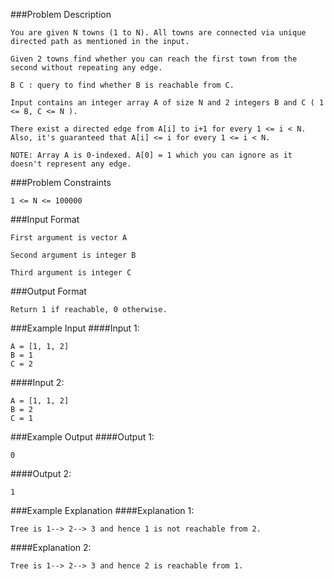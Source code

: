 ###Problem Description
```
You are given N towns (1 to N). All towns are connected via unique directed path as mentioned in the input.

Given 2 towns find whether you can reach the first town from the second without repeating any edge.

B C : query to find whether B is reachable from C.

Input contains an integer array A of size N and 2 integers B and C ( 1 <= B, C <= N ).

There exist a directed edge from A[i] to i+1 for every 1 <= i < N. Also, it's guaranteed that A[i] <= i for every 1 <= i < N.

NOTE: Array A is 0-indexed. A[0] = 1 which you can ignore as it doesn't represent any edge.
```


###Problem Constraints
```
1 <= N <= 100000
```



###Input Format
```
First argument is vector A

Second argument is integer B

Third argument is integer C
```


###Output Format
```
Return 1 if reachable, 0 otherwise.
```



###Example Input
####Input 1:

```
A = [1, 1, 2]
B = 1
C = 2
```
####Input 2:

```
A = [1, 1, 2]
B = 2
C = 1
```

###Example Output
####Output 1:

```
0
```
####Output 2:

```
1
```


###Example Explanation
####Explanation 1:

```
Tree is 1--> 2--> 3 and hence 1 is not reachable from 2.
```
####Explanation 2:

```
Tree is 1--> 2--> 3 and hence 2 is reachable from 1.
```
